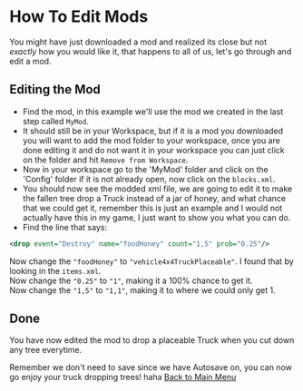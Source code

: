 # How To Edit Mods
You might have just downloaded a mod and realized its close but not _exactly_ how you would like it, that happens to all of us, let's go through and edit a mod.
## Editing the Mod
+ Find the mod, in this example we'll use the mod we created in the last step called `MyMod`.
+ It should still be in your Workspace, but if it is a mod you downloaded you will want to add the mod folder to your workspace, once you are done editing it and do not want it in your workspace you can just click on the folder and hit `Remove from Workspace`.
+ Now in your workspace go to the 'MyMod' folder and click on the 'Config' folder if it is not already open, now click on the `blocks.xml`.
+ You should now see the modded xml file, we are going to edit it to make the fallen tree drop a Truck instead of a jar of honey, and what chance that we could get it, remember this is just an example and I would not actually have this in my game, I just want to show you what you can do.
+ Find the line that says:
```xml
<drop event="Destroy" name="foodHoney" count="1,5" prob="0.25"/>
```
Now change the `"foodHoney"` to `"vehicle4x4TruckPlaceable"`. I found that by looking in the `items.xml`.    
Now change the `"0.25"` to `"1"`, making it a 100% chance to get it.    
Now change the `"1,5"` to `"1,1"`, making it to where we could only get 1.

## Done
You have now edited the mod to drop a placeable Truck when you cut down any tree everytime.    

Remember we don't need to save since we have Autosave on, you can now go enjoy your truck dropping trees! haha
[Back to Main Menu](..//main/README.md)